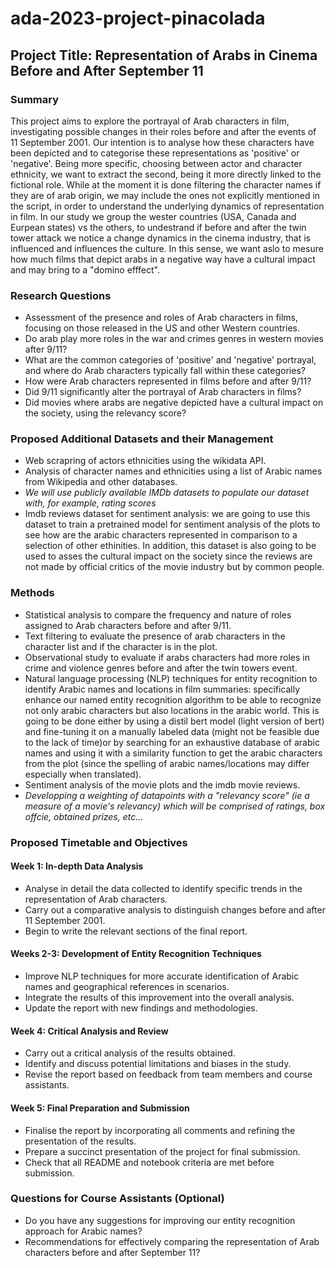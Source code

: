 # ada-2023-project-pinacolada 
## Project Title: Representation of Arabs in Cinema Before and After September 11

### Summary
This project aims to explore the portrayal of Arab characters in film, investigating possible changes in their roles before and after the events of 11 September 2001. Our intention is to analyse how these characters have been depicted and to categorise these representations as 'positive' or 'negative'. 
Being more specific, choosing between actor and character ethnicity, we want to extract the second, being it more directly linked to the fictional role. While at the moment it is done filtering the character names if they are of arab origin, we may include the ones not explicitly mentioned in the script, in order to understand the underlying dynamics of representation in film. 
In our study we group the wester countries (USA, Canada and Eurpean states) vs the others, to undestrand if before and after the twin tower attack we notice a change dynamics in the cinema industry, that is influenced and influences the culture. In this sense, we want aslo to mesure how much films that depict arabs in a negative way have a cultural impact and may bring to a "domino efffect".

### Research Questions
- Assessment of the presence and roles of Arab characters in films, focusing on those released in the US and other Western countries.
- Do arab play more roles in the war and crimes genres in western movies after 9/11?
- What are the common categories of 'positive' and 'negative' portrayal, and where do Arab characters typically fall within these categories?
- How were Arab characters represented in films before and after 9/11?
- Did 9/11 significantly alter the portrayal of Arab characters in films?
- Did movies where arabs are negative depicted have a cultural impact on the society, using the relevancy score?
  

### Proposed Additional Datasets and their Management
- Web scrapring of actors ethnicities using the wikidata API.
- Analysis of character names and ethnicities using a list of Arabic names from Wikipedia and other databases.
- *We will use publicly available IMDb datasets to populate our dataset with, for example, rating scores*
- Imdb reviews dataset for sentiment analysis: we are going to use this dataset to train a pretrained model for sentiment analysis of the plots to see how are the arabic characters represented in comparison to a selection of other ethinities. In addition, this dataset is also going to be used to asses the cultural impact on the society since the reviews are not made by official critics of the movie industry but by common people.

### Methods
- Statistical analysis to compare the frequency and nature of roles assigned to Arab characters before and after 9/11.
- Text filtering to evaluate the presence of arab characters in the character list and if the character is in the plot.
- Observational study to evaluate if arabs characters had more roles in crime and violence genres before and after the twin towers event.
- Natural language processing (NLP) techniques for entity recognition to identify Arabic names and locations in film summaries: specifically enhance our named entity recognition algorithm to be able to recognize not only arabic characters but also locations in the arabic world. This is going to be done either by using a distil bert model (light version of bert) and fine-tuning it on a manually labeled data (might not be feasible due to the lack of time)or by searching for an exhaustive database of arabic names and using it with a similarity function to get the arabic characters from the plot (since the spelling of arabic names/locations may differ especially when translated).
- Sentiment analysis of the movie plots and the imdb movie reviews.
- *Developping a weighting of datapoints with a "relevancy score" (ie a measure of a movie's relevancy) which will be comprised of ratings, box offcie, obtained prizes, etc...*

### Proposed Timetable and Objectives
#### Week 1: In-depth Data Analysis
- Analyse in detail the data collected to identify specific trends in the representation of Arab characters.
- Carry out a comparative analysis to distinguish changes before and after 11 September 2001.
- Begin to write the relevant sections of the final report.

#### Weeks 2-3: Development of Entity Recognition Techniques
- Improve NLP techniques for more accurate identification of Arabic names and geographical references in scenarios.
- Integrate the results of this improvement into the overall analysis.
- Update the report with new findings and methodologies.

#### Week 4: Critical Analysis and Review
- Carry out a critical analysis of the results obtained.
- Identify and discuss potential limitations and biases in the study.
- Revise the report based on feedback from team members and course assistants.

#### Week 5: Final Preparation and Submission
- Finalise the report by incorporating all comments and refining the presentation of the results.
- Prepare a succinct presentation of the project for final submission.
- Check that all README and notebook criteria are met before submission.

### Questions for Course Assistants (Optional)
- Do you have any suggestions for improving our entity recognition approach for Arabic names?
- Recommendations for effectively comparing the representation of Arab characters before and after September 11?
